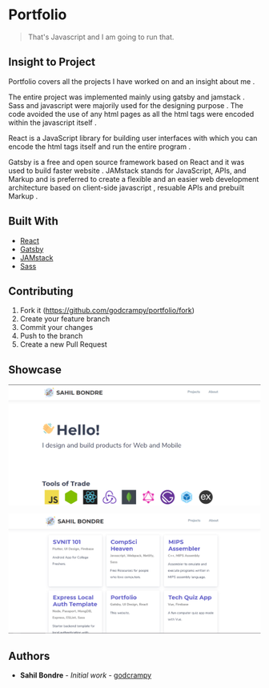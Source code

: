 # Portfolio
> That's Javascript and I am going to run that.

## Insight to Project

Portfolio covers all the projects I have worked on and an insight about me .

The entire project was implemented mainly using gatsby and jamstack . Sass and javascript were majorily used for 
the designing purpose . The code avoided the use of any html pages as all the html tags were encoded within the javascript itself .

React is a JavaScript library for building user interfaces with which you can encode the html tags itself and run the entire program . 

Gatsby is a free and open source framework based on React and it was used to build faster website . JAMstack stands for JavaScript, APIs, and Markup and is preferred to create a flexible and an easier web development architecture based on client-side javascript , resuable APIs and prebuilt Markup .


## Built With

* [React](https://reactjs.org/)
* [Gatsby](https://www.gatsbyjs.org/)
* [JAMstack](https://jamstack.org/)
* [Sass](https://sass-lang.com/)

## Contributing

1. Fork it (<https://github.com/godcrampy/portfolio/fork>)
2. Create your feature branch
3. Commit your changes
4. Push to the branch
5. Create a new Pull Request

## Showcase 
![Portfolio Showcase](website-showcase/front.jpg)



![Portfolio Showcase](website-showcase/page.jpg)

## Authors

* **Sahil Bondre** - *Initial work* - [godcrampy](https://github.com/godcrampy)